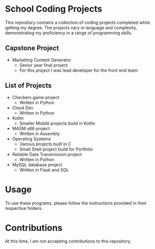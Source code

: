 # School Coding Projects
This repository contains a collection of coding projects completed while getting my degree. The projects vary in language and complexity, demonstrating my proficiency in a range of programming skills.

## Capstone Project
* Marketing Content Generator
  * Senior year final project.
  * For this project I was lead developer for the front end team

## List of Projects
* Checkers game project
  * Written in Python
* Cloud Dev
  * Written in Python
* Kotlin
  * Smaller Mobile projects build in Kotlin 
* MASM x86 project
  * Written in Assembly
* Operating Systems
  * Various projects built in C
  * Small Shell project build for Portfolio 
* Reliable Data Transmission project
  * Written in Python
* MySQL database project
  * Written in Flask and SQL

# Usage
To use these programs, please follow the instructions provided in their respective folders.

# Contributions
At this time, I am not accepting contributions to this repository.
